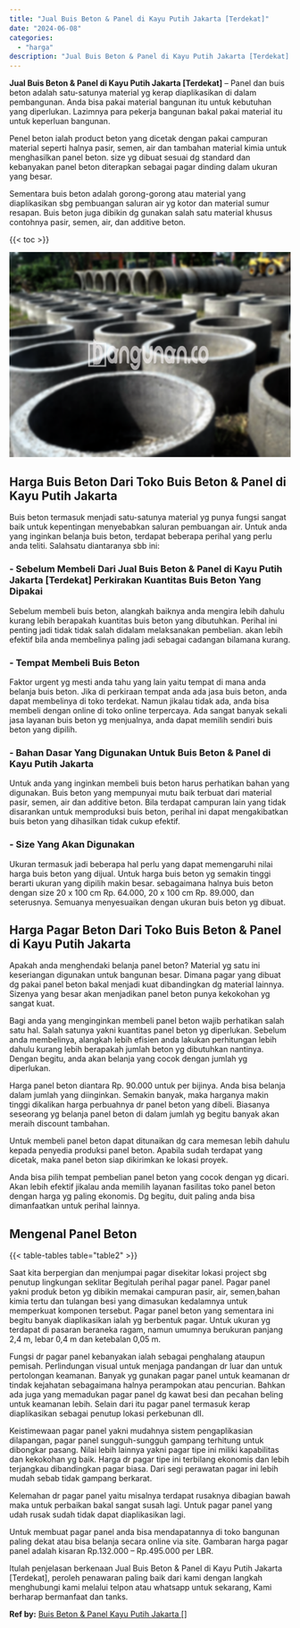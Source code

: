 ```yaml
---
title: "Jual Buis Beton & Panel di Kayu Putih Jakarta [Terdekat]"
date: "2024-06-08"
categories: 
  - "harga"
description: "Jual Buis Beton & Panel di Kayu Putih Jakarta [Terdekat]. Itulah penjelasan berkenaan Jual Buis Beton & Panel di Kayu Putih Jakarta [Terdekat], peroleh pen..."
---
```


**Jual Buis Beton & Panel di Kayu Putih Jakarta \[Terdekat\]** – Panel dan buis beton adalah satu-satunya material yg kerap diaplikasikan di dalam pembangunan. Anda bisa pakai material bangunan itu untuk kebutuhan yang diperlukan. Lazimnya para pekerja bangunan bakal pakai material itu untuk keperluan bangunan.

Penel beton ialah product beton yang dicetak dengan pakai campuran material seperti halnya pasir, semen, air dan tambahan material kimia untuk menghasilkan panel beton. size yg dibuat sesuai dg standard dan kebanyakan panel beton diterapkan sebagai pagar dinding dalam ukuran yang besar.

Sementara buis beton adalah gorong-gorong atau material yang diaplikasikan sbg pembuangan saluran air yg kotor dan material sumur resapan. Buis beton juga dibikin dg gunakan salah satu material khusus contohnya pasir, semen, air, dan additive beton.

{{< toc >}}

![Jual Buis Beton & Panel di Kayu Putih Jakarta [Terdekat]](/images/jual-panel-buis-beton-murah-27.png)

## Harga Buis Beton Dari Toko Buis Beton & Panel di Kayu Putih Jakarta

Buis beton termasuk menjadi satu-satunya material yg punya fungsi sangat baik untuk kepentingan menyebabkan saluran pembuangan air. Untuk anda yang inginkan belanja buis beton, terdapat beberapa perihal yang perlu anda teliti. Salahsatu diantaranya sbb ini:

### \- Sebelum Membeli Dari Jual Buis Beton & Panel di Kayu Putih Jakarta \[Terdekat\] Perkirakan Kuantitas Buis Beton Yang Dipakai

Sebelum membeli buis beton, alangkah baiknya anda mengira lebih dahulu kurang lebih berapakah kuantitas buis beton yang dibutuhkan. Perihal ini penting jadi tidak tidak salah didalam melaksanakan pembelian. akan lebih efektif bila anda membelinya paling jadi sebagai cadangan bilamana kurang.

### \- Tempat Membeli Buis Beton

Faktor urgent yg mesti anda tahu yang lain yaitu tempat di mana anda belanja buis beton. Jika di perkiraan tempat anda ada jasa buis beton, anda dapat membelinya di toko terdekat. Namun jikalau tidak ada, anda bisa membeli dengan online di toko online terpercaya. Ada sangat banyak sekali jasa layanan buis beton yg menjualnya, anda dapat memilih sendiri buis beton yang dipilih.

### \- Bahan Dasar Yang Digunakan Untuk Buis Beton & Panel di Kayu Putih Jakarta

Untuk anda yang inginkan membeli buis beton harus perhatikan bahan yang digunakan. Buis beton yang mempunyai mutu baik terbuat dari material pasir, semen, air dan additive beton. Bila terdapat campuran lain yang tidak disarankan untuk memproduksi buis beton, perihal ini dapat mengakibatkan buis beton yang dihasilkan tidak cukup efektif.

### \- Size Yang Akan Digunakan

Ukuran termasuk jadi beberapa hal perlu yang dapat memengaruhi nilai harga buis beton yang dijual. Untuk harga buis beton yg semakin tinggi berarti ukuran yang dipilih makin besar. sebagaimana halnya buis beton dengan size 20 x 100 cm Rp. 64.000, 20 x 100 cm Rp. 89.000, dan seterusnya. Semuanya menyesuaikan dengan ukuran buis beton yg dibuat.

## Harga Pagar Beton Dari Toko Buis Beton & Panel di Kayu Putih Jakarta

Apakah anda menghendaki belanja panel beton? Material yg satu ini keseriangan digunakan untuk bangunan besar. Dimana pagar yang dibuat dg pakai panel beton bakal menjadi kuat dibandingkan dg material lainnya. Sizenya yang besar akan menjadikan panel beton punya kekokohan yg sangat kuat.

Bagi anda yang menginginkan membeli panel beton wajib perhatikan salah satu hal. Salah satunya yakni kuantitas panel beton yg diperlukan. Sebelum anda membelinya, alangkah lebih efisien anda lakukan perhitungan lebih dahulu kurang lebih berapakah jumlah beton yg dibutuhkan nantinya. Dengan begitu, anda akan belanja yang cocok dengan jumlah yg diperlukan.

Harga panel beton diantara Rp. 90.000 untuk per bijinya. Anda bisa belanja dalam jumlah yang diinginkan. Semakin banyak, maka harganya makin tinggi dikalikan harga perbuahnya dr panel beton yang dibeli. Biasanya seseorang yg belanja panel beton di dalam jumlah yg begitu banyak akan meraih discount tambahan.

Untuk membeli panel beton dapat ditunaikan dg cara memesan lebih dahulu kepada penyedia produksi panel beton. Apabila sudah terdapat yang dicetak, maka panel beton siap dikirimkan ke lokasi proyek.

Anda bisa pilih tempat pembelian panel beton yang cocok dengan yg dicari. Akan lebih efektif jikalau anda memilih layanan fasilitas toko panel beton dengan harga yg paling ekonomis. Dg begitu, duit paling anda bisa dimanfaatkan untuk perihal lainnya.

## Mengenal Panel Beton

{{< table-tables table="table2" >}}

Saat kita berpergian dan menjumpai pagar disekitar lokasi project sbg penutup lingkungan seklitar Begitulah perihal pagar panel. Pagar panel yakni produk beton yg dibikin memakai campuran pasir, air, semen,bahan kimia tertu dan tulangan besi yang dimasukan kedalamnya untuk memperkuat komponen tersebut. Pagar panel beton yang sementara ini begitu banyak diaplikasikan ialah yg berbentuk pagar. Untuk ukuran yg terdapat di pasaran beraneka ragam, namun umumnya berukuran panjang 2,4 m, lebar 0,4 m dan ketebalan 0,05 m.

Fungsi dr pagar panel kebanyakan ialah sebagai penghalang ataupun pemisah. Perlindungan visual untuk menjaga pandangan dr luar dan untuk pertolongan keamanan. Banyak yg gunakan pagar panel untuk keamanan dr tindak kejahatan sebagaimana halnya perampokan atau pencurian. Bahkan ada juga yang memadukan pagar panel dg kawat besi dan pecahan beling untuk keamanan lebih. Selain dari itu pagar panel termasuk kerap diaplikasikan sebagai penutup lokasi perkebunan dll.

Keistimewaan pagar panel yakni mudahnya sistem pengaplikasian dilapangan, pagar panel sungguh-sungguh gampang terhitung untuk dibongkar pasang. Nilai lebih lainnya yakni pagar tipe ini miliki kapabilitas dan kekokohan yg baik. Harga dr pagar tipe ini terbilang ekonomis dan lebih terjangkau dibandingkan pagar biasa. Dari segi perawatan pagar ini lebih mudah sebab tidak gampang berkarat.

Kelemahan dr pagar panel yaitu misalnya terdapat rusaknya dibagian bawah maka untuk perbaikan bakal sangat susah lagi. Untuk pagar panel yang udah rusak sudah tidak dapat diaplikasikan lagi.

Untuk membuat pagar panel anda bisa mendapatannya di toko bangunan paling dekat atau bisa belanja secara online via site. Gambaran harga pagar panel adalah kisaran Rp.132.000 – Rp.495.000 per LBR.

Itulah penjelasan berkenaan Jual Buis Beton & Panel di Kayu Putih Jakarta \[Terdekat\], peroleh penawaran paling baik dari kami dengan langkah menghubungi kami melalui telpon atau whatsapp untuk sekarang, Kami berharap bermanfaat dan tanks.

**Ref by:** [Buis Beton & Panel Kayu Putih Jakarta []](https://id.wikipedia.org/wiki/Buis)
